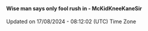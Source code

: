 #### Wise man says only fool rush in - McKidKneeKaneSir
Updated on 17/08/2024 - 08:12:02 (UTC) Time Zone
